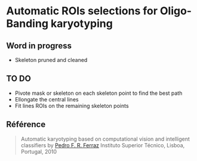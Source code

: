 # Automatic ROIs selections for Oligo-Banding karyotyping

## Word in progress

- Skeleton pruned and cleaned

## TO DO
- Pivote mask or skeleton on each skeleton point to find the best path
- Ellongate the central lines
- Fit lines ROIs on the remaining skeleton points

## Référence
> Automatic karyotyping based on computational vision and intelligent classifiers by [Pedro F. R. Ferraz](mailto:FerrazPedro@live.com.pt)
> Instituto Superior Técnico, Lisboa, Portugal, 2010
